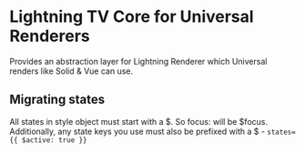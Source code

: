 # Lightning TV Core for Universal Renderers

Provides an abstraction layer for Lightning Renderer which Universal renders like Solid & Vue can use.

## Migrating states

All states in style object must start with a $. So focus: will be $focus. Additionally, any state keys you use must also be prefixed with a $ - `states={{ $active: true }}`
